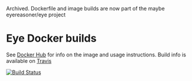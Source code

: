 Archived. Dockerfile and image builds are now part of the maybe eyereasoner/eye project


# Eye Docker builds

See [Docker Hub](https://hub.docker.com/r/bdevloed/eye/) for info on the image and usage instructions.
Build info is available on [Travis](https://travis-ci.org/bdevloed/eye)

[![Build Status](https://travis-ci.org/bdevloed/eye.svg?branch=master)](https://travis-ci.org/bdevloed/eye)
